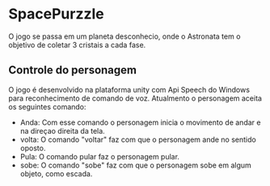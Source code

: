# SpacePurzzle

O jogo se passa em um planeta desconhecio, onde o Astronata tem o objetivo de coletar 3 cristais a cada fase.

## Controle do personagem

O jogo é desenvolvido na plataforma unity com Api Speech do Windows para reconhecimento de comando de voz. Atualmento o personagem aceita os seguintes comando:

- Anda: Com esse comando o personagem inicia o movimento de andar e na direçao direita da tela.
- volta: O comando "voltar" faz com que o personagem ande no sentido oposto.
- Pula: O comando pular faz o personagem pular.
- sobe: O comando "sobe" faz com que o personagem sobe em algum objeto, como escada.
